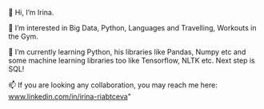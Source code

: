 👋 Hi, I’m Irina.

👀 I’m interested in Big Data, Python, Languages and Travelling, Workouts in the Gym.

🌱 I’m currently learning Python, his libraries like Pandas, Numpy etc and some machine learning libraries too like Tensorflow, NLTK etc. Next step is SQL!

<!---
- 💞️ I’m looking to collaborate on ...
--->

📫 If you are looking any collaboration, you may reach me here: www.linkedin.com/in/irina-riabtceva"

<!---
Irina-rya/Irina-rya is a ✨ special ✨ repository because its `README.md` (this file) appears on your GitHub profile.
You can click the Preview link to take a look at your changes.
--->
